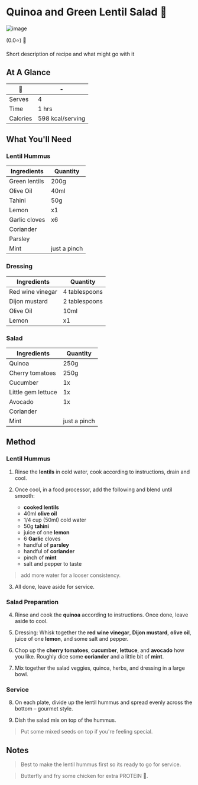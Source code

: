 # Quinoa and Green Lentil Salad 🥗

![image](https://drive.google.com/uc?export=view&id=1DWr63WkZWsIw7sjJro2M3pt8v3We3dtt)

[//]: # (when adding google drive link, just replace the asset id, don't change anything else about the above link otherwise the image will not display)

[//]: # (remember to give rating and delete the green heart if not a whole-health dish)

(0.0⭐️) 💚 

Short description of recipe and what might go with it

## At A Glance

🥗 | -
-- | --
Serves | 4
Time | 1 hrs
Calories | 598 kcal/serving

## What You'll Need

### **Lentil Hummus**

Ingredients | Quantity
-- | --
Green lentils | 200g
Olive Oil | 40ml
Tahini | 50g
Lemon | x1
Garlic cloves | x6
Coriander |
Parsley |
Mint | just a pinch

### **Dressing**

Ingredients | Quantity
-- | --
Red wine vinegar | 4 tablespoons
Dijon mustard | 2 tablespoons
Olive Oil | 10ml
Lemon | x1

### **Salad**

Ingredients | Quantity
-- | --
Quinoa | 250g
Cherry tomatoes | 250g
Cucumber | 1x
Little gem lettuce | 1x
Avocado | 1x
Coriander |
Mint | just a pinch

## Method

### **Lentil Hummus**

1. Rinse the **lentils** in cold water, cook according to instructions, drain and cool.

2. Once cool, in a food processor, add the following and blend until smooth:
    - **cooked lentils**
    - 40ml **olive oil**
    - 1/4 cup (50ml) cold water
    - 50g **tahini**
    - juice of one **lemon**
    - 6 **Garlic** cloves
    - handful of **parsley**
    - handful of **coriander**
    - pinch of **mint**
    - salt and pepper to taste

> add more water for a looser consistency.

3. All done, leave aside for service.

### **Salad Preparation**

4. Rinse and cook the **quinoa** according to instructions. Once done, leave aside to cool.

5. Dressing: Whisk together the **red wine vinegar**, **Dijon mustard**, **olive oil**, juice of one **lemon**, and some salt and pepper.

6. Chop up the **cherry tomatoes**, **cucumber**, **lettuce**, and **avocado** how you like. Roughly dice some **coriander** and a little bit of **mint**.

7. Mix together the salad veggies, quinoa, herbs, and dressing in a large bowl.

### **Service**

8. On each plate, divide up the lentil hummus and spread evenly across the bottom – gourmet style.

9. Dish the salad mix on top of the hummus.

> Put some mixed seeds on top if you're feeling special.

## Notes

> Best to make the lentil hummus first so its ready to go for service.

> Butterfly and fry some chicken for extra PROTEIN 💪.